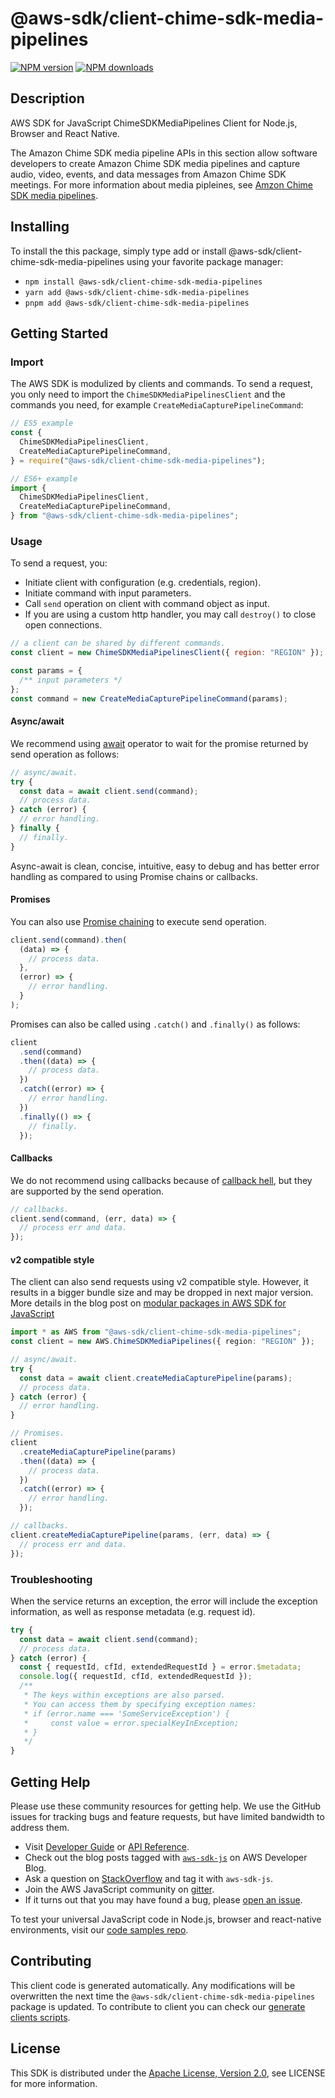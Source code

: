 # @aws-sdk/client-chime-sdk-media-pipelines

[![NPM version](https://img.shields.io/npm/v/@aws-sdk/client-chime-sdk-media-pipelines/latest.svg)](https://www.npmjs.com/package/@aws-sdk/client-chime-sdk-media-pipelines)
[![NPM downloads](https://img.shields.io/npm/dm/@aws-sdk/client-chime-sdk-media-pipelines.svg)](https://www.npmjs.com/package/@aws-sdk/client-chime-sdk-media-pipelines)

## Description

AWS SDK for JavaScript ChimeSDKMediaPipelines Client for Node.js, Browser and React Native.

<p>The Amazon Chime SDK media pipeline APIs in this section allow software developers to create Amazon Chime SDK media pipelines
and capture audio, video, events, and data messages from Amazon Chime SDK meetings. For more information about media pipleines, see
<a href="https://docs.aws.amazon.com/chime/latest/APIReference/API_Operations_Amazon_Chime_SDK_Media_Pipelines.html">Amzon Chime SDK media pipelines</a>.
</p>

## Installing

To install the this package, simply type add or install @aws-sdk/client-chime-sdk-media-pipelines
using your favorite package manager:

- `npm install @aws-sdk/client-chime-sdk-media-pipelines`
- `yarn add @aws-sdk/client-chime-sdk-media-pipelines`
- `pnpm add @aws-sdk/client-chime-sdk-media-pipelines`

## Getting Started

### Import

The AWS SDK is modulized by clients and commands.
To send a request, you only need to import the `ChimeSDKMediaPipelinesClient` and
the commands you need, for example `CreateMediaCapturePipelineCommand`:

```js
// ES5 example
const {
  ChimeSDKMediaPipelinesClient,
  CreateMediaCapturePipelineCommand,
} = require("@aws-sdk/client-chime-sdk-media-pipelines");
```

```ts
// ES6+ example
import {
  ChimeSDKMediaPipelinesClient,
  CreateMediaCapturePipelineCommand,
} from "@aws-sdk/client-chime-sdk-media-pipelines";
```

### Usage

To send a request, you:

- Initiate client with configuration (e.g. credentials, region).
- Initiate command with input parameters.
- Call `send` operation on client with command object as input.
- If you are using a custom http handler, you may call `destroy()` to close open connections.

```js
// a client can be shared by different commands.
const client = new ChimeSDKMediaPipelinesClient({ region: "REGION" });

const params = {
  /** input parameters */
};
const command = new CreateMediaCapturePipelineCommand(params);
```

#### Async/await

We recommend using [await](https://developer.mozilla.org/en-US/docs/Web/JavaScript/Reference/Operators/await)
operator to wait for the promise returned by send operation as follows:

```js
// async/await.
try {
  const data = await client.send(command);
  // process data.
} catch (error) {
  // error handling.
} finally {
  // finally.
}
```

Async-await is clean, concise, intuitive, easy to debug and has better error handling
as compared to using Promise chains or callbacks.

#### Promises

You can also use [Promise chaining](https://developer.mozilla.org/en-US/docs/Web/JavaScript/Guide/Using_promises#chaining)
to execute send operation.

```js
client.send(command).then(
  (data) => {
    // process data.
  },
  (error) => {
    // error handling.
  }
);
```

Promises can also be called using `.catch()` and `.finally()` as follows:

```js
client
  .send(command)
  .then((data) => {
    // process data.
  })
  .catch((error) => {
    // error handling.
  })
  .finally(() => {
    // finally.
  });
```

#### Callbacks

We do not recommend using callbacks because of [callback hell](http://callbackhell.com/),
but they are supported by the send operation.

```js
// callbacks.
client.send(command, (err, data) => {
  // process err and data.
});
```

#### v2 compatible style

The client can also send requests using v2 compatible style.
However, it results in a bigger bundle size and may be dropped in next major version. More details in the blog post
on [modular packages in AWS SDK for JavaScript](https://aws.amazon.com/blogs/developer/modular-packages-in-aws-sdk-for-javascript/)

```ts
import * as AWS from "@aws-sdk/client-chime-sdk-media-pipelines";
const client = new AWS.ChimeSDKMediaPipelines({ region: "REGION" });

// async/await.
try {
  const data = await client.createMediaCapturePipeline(params);
  // process data.
} catch (error) {
  // error handling.
}

// Promises.
client
  .createMediaCapturePipeline(params)
  .then((data) => {
    // process data.
  })
  .catch((error) => {
    // error handling.
  });

// callbacks.
client.createMediaCapturePipeline(params, (err, data) => {
  // process err and data.
});
```

### Troubleshooting

When the service returns an exception, the error will include the exception information,
as well as response metadata (e.g. request id).

```js
try {
  const data = await client.send(command);
  // process data.
} catch (error) {
  const { requestId, cfId, extendedRequestId } = error.$metadata;
  console.log({ requestId, cfId, extendedRequestId });
  /**
   * The keys within exceptions are also parsed.
   * You can access them by specifying exception names:
   * if (error.name === 'SomeServiceException') {
   *     const value = error.specialKeyInException;
   * }
   */
}
```

## Getting Help

Please use these community resources for getting help.
We use the GitHub issues for tracking bugs and feature requests, but have limited bandwidth to address them.

- Visit [Developer Guide](https://docs.aws.amazon.com/sdk-for-javascript/v3/developer-guide/welcome.html)
  or [API Reference](https://docs.aws.amazon.com/AWSJavaScriptSDK/v3/latest/index.html).
- Check out the blog posts tagged with [`aws-sdk-js`](https://aws.amazon.com/blogs/developer/tag/aws-sdk-js/)
  on AWS Developer Blog.
- Ask a question on [StackOverflow](https://stackoverflow.com/questions/tagged/aws-sdk-js) and tag it with `aws-sdk-js`.
- Join the AWS JavaScript community on [gitter](https://gitter.im/aws/aws-sdk-js-v3).
- If it turns out that you may have found a bug, please [open an issue](https://github.com/aws/aws-sdk-js-v3/issues/new/choose).

To test your universal JavaScript code in Node.js, browser and react-native environments,
visit our [code samples repo](https://github.com/aws-samples/aws-sdk-js-tests).

## Contributing

This client code is generated automatically. Any modifications will be overwritten the next time the `@aws-sdk/client-chime-sdk-media-pipelines` package is updated.
To contribute to client you can check our [generate clients scripts](https://github.com/aws/aws-sdk-js-v3/tree/main/scripts/generate-clients).

## License

This SDK is distributed under the
[Apache License, Version 2.0](http://www.apache.org/licenses/LICENSE-2.0),
see LICENSE for more information.
